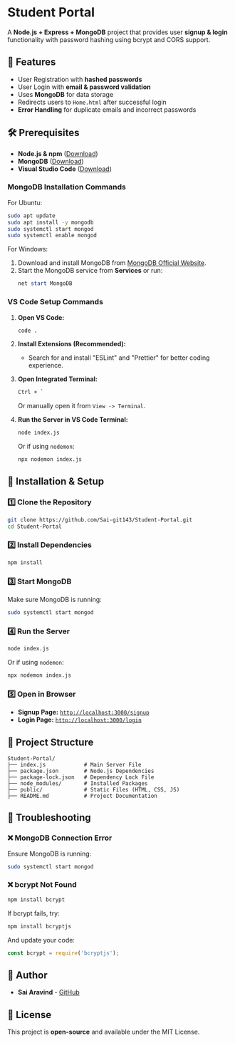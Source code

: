 # Student Portal

A **Node.js + Express + MongoDB** project that provides user **signup & login** functionality with password hashing using bcrypt and CORS support.

## 📌 Features

- User Registration with **hashed passwords**
- User Login with **email & password validation**
- Uses **MongoDB** for data storage
- Redirects users to `Home.html` after successful login
- **Error Handling** for duplicate emails and incorrect passwords

## 🛠 Prerequisites

- **Node.js & npm** ([Download](https://nodejs.org/))
- **MongoDB** ([Download](https://www.mongodb.com/try/download/community))
- **Visual Studio Code** ([Download](https://code.visualstudio.com/))

### MongoDB Installation Commands

For Ubuntu:

```bash
sudo apt update
sudo apt install -y mongodb
sudo systemctl start mongod
sudo systemctl enable mongod
```

For Windows:

1. Download and install MongoDB from [MongoDB Official Website](https://www.mongodb.com/try/download/community).
2. Start the MongoDB service from **Services** or run:
   ```powershell
   net start MongoDB
   ```

### VS Code Setup Commands

1. **Open VS Code:**

   ```bash
   code .
   ```

2. **Install Extensions (Recommended):**

   - Search for and install "ESLint" and "Prettier" for better coding experience.

3. **Open Integrated Terminal:**

   ```bash
   Ctrl + `
   ```

   Or manually open it from `View -> Terminal`.

4. **Run the Server in VS Code Terminal:**

   ```bash
   node index.js
   ```

   Or if using `nodemon`:

   ```bash
   npx nodemon index.js
   ```

## 🚀 Installation & Setup

### **1️⃣ Clone the Repository**

```bash
git clone https://github.com/Sai-git143/Student-Portal.git
cd Student-Portal
```

### **2️⃣ Install Dependencies**

```bash
npm install
```

### **3️⃣ Start MongoDB**

Make sure MongoDB is running:

```bash
sudo systemctl start mongod
```

### **4️⃣ Run the Server**

```bash
node index.js
```

Or if using `nodemon`:

```bash
npx nodemon index.js
```

### **5️⃣ Open in Browser**

- **Signup Page:** [`http://localhost:3000/signup`](http://localhost:3000/signup)
- **Login Page:** [`http://localhost:3000/login`](http://localhost:3000/login)

## 📂 Project Structure

```
Student-Portal/
├── index.js            # Main Server File
├── package.json        # Node.js Dependencies
├── package-lock.json   # Dependency Lock File
├── node_modules/       # Installed Packages
├── public/             # Static Files (HTML, CSS, JS)
├── README.md           # Project Documentation
```

## 🔧 Troubleshooting

### ❌ MongoDB Connection Error

Ensure MongoDB is running:

```bash
sudo systemctl start mongod
```

### ❌ bcrypt Not Found

```bash
npm install bcrypt
```

If bcrypt fails, try:

```bash
npm install bcryptjs
```

And update your code:

```js
const bcrypt = require('bcryptjs');
```

## 🎯 Author

- **Sai Aravind** - [GitHub](https://github.com/Sai-git143)

## 📜 License

This project is **open-source** and available under the MIT License.
